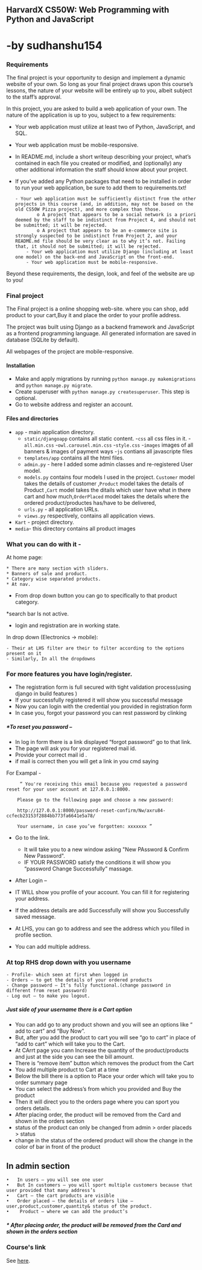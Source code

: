 ## HarvardX CS50W: Web Programming with Python and JavaScript
# -by sudhanshu154

    
    
### Requirements
The final project is your opportunity to design and implement a dynamic website of your own. So long as your final project draws upon this course’s lessons, the nature of your website will be entirely up to you, albeit subject to the staff’s approval.

In this project, you are asked to build a web application of your own. The nature of the application is up to you, subject to a few requirements:

  - Your web application must utilize at least two of Python, JavaScript, and SQL.
  - Your web application must be mobile-responsive.
  - In README.md, include a short writeup describing your project, what’s contained in each file you created or modified, and (optionally) any other additional information the staff should know about your project.
  - If you’ve added any Python packages that need to be installed in order to run your web application, be sure to add them to requirements.txt!

        - Your web application must be sufficiently distinct from the other projects in this course (and, in addition, may not be based on the old CS50W Pizza project), and more complex than those.
                o A project that appears to be a social network is a priori deemed by the staff to be indistinct from Project 4, and should not be submitted; it will be rejected.
                o A project that appears to be an e-commerce site is strongly suspected to be indistinct from Project 2, and your README.md file should be very clear as to why it’s not. Failing that, it should not be submitted; it will be rejected.
            - Your web application must utilize Django (including at least one model) on the back-end and JavaScript on the front-end.
            - Your web application must be mobile-responsive.
Beyond these requirements, the design, look, and feel of the website are up to you!


### Final project
The Final project is a online shopping web-site. where you can shop, add product to your cart,Buy it and place the order to your profile address.
    
The project was built using Django as a backend framework and JavaScript as a frontend programming language. All generated information are saved in database (SQLite by default).

All webpages of the project are mobile-responsive.

#### Installation
  - Make and apply migrations by running `python manage.py makemigrations` and `python manage.py migrate`.
  - Create superuser with `python manage.py createsuperuser`. This step is optional.
  - Go to website address and register an account.

#### Files and directories

  - `app` - main application directory.
    - `static/djangoapp` contains all static content.
        -`css` all css files in it.
           -`all.min.css`
           -`owl.carousel.min.css`
           -`style.css`
        -`images` images of all banners & images of payment ways
        -`js` contians all javascripte files
    - `templates/app` contains all the html files.
    - `admin.py` - here I added some admin classes and re-registered User model.
    - `models.py` contains four models I used in the project. `Customer` model takes the details of customer ,`Product` model takes the details of Product ,`Cart` model takes the ditails which user have what in there cart and how much,`OrderPlaced` model takes the details where the ordered product/productes has/have to be delivered,
    - `urls.py` - all application URLs.
    - `views.py` respectively, contains all application views.
  - `Kart` - project directory.    
  - `media`- this directory contains all product images

### What you can do with it -

At home page:


    * There are many section with sliders.
    * Banners of sale and product.
    * Category wise separated products.
    * At nav.
* From drop down button you can go to specifically to that product category.

*search bar Is not active.

* login and registration are in working state.

In drop down (Electronics -> mobile):

    - Their at LHS filter are their to filter according to the options present on it
    - Similarly, In all the dropdowns  

### For more features you have login/register.

 - The registration form is full secured with tight validation process(using django in build features )
 - If your successfully registered it will show you successful message 
 - Now you can login with the credential you provided in registration form
 - In case you, forgot your password you can rest password by clinking 

##### *To reset you password –
 - In log in form there is a link displayed “forgot password” go to that link.
 - The page will ask you for your registered mail id.
 -  Provide your correct mail id .
 -  if mail is correct then you will get a link in you cmd saying
 
 For Exampal - 

         “ You're receiving this email because you requested a password reset for your user account at 127.0.0.1:8000. 

        Please go to the following page and choose a new password:                                                     

        http://127.0.0.1:8000/password-reset-confirm/Nw/axru84-ccfecb23153f2884bb773fa6641e5a78/

        Your username, in case you’ve forgotten: xxxxxxx ”

- Go to the link.

  - It will take you to a new window asking  "New PAssword & Confirm New Password".
  - IF YOUR PASSWORD satisfy the conditions it will show you “password Change Successfully” massage.
-  After Login –
  - IT WILL show you profile of your account. You can fill it for registering your address.
  - If the address details are add Successfully will show you Successfully saved message.
  - At LHS, you can go to address and see the address which you filled in profile section.
  - You can add multiple address.


### At top RHS drop down with you username
    - Profile- which seen at first when logged in
    - Orders – to get the details of your ordered products
    - Change password – It’s fully functional.(change password in different from reset password)
    - Log out – to make you logout.
    
##### Just side of your username there is a Cart option
  - You can add go to any product shown and you will see an options like “ add to cart” and “Buy Now”.
  - But, after you add the product to cart you will see “go to cart” in place of “add to cart” which will take you to the Cart.
  - At CArrt page you cann Increase the quantity of the product/products and just at the side you can see the bill amount.
  - There is “remove item” button which removes the product from the Cart
  - You add multiple product to Cart at a time
  - Below the bill there is a option to   Place your order which will take you to order summary page
  - You can select the address’s from which you provided and Buy the product
  - Then it will direct you to the orders page where you can sport you orders details.
  - After placing order, the product will be removed from the Card and shown in the orders section 
  - status of the product can only be changed from admin > order placeds > status 
  - change in the status of the ordered product will show the change in the color of bar in front of the product 
    
## In admin section
    •	In users – you will see one user
    •	But In customers – you will sport multiple customers because that user provided that many address’s
    •	Cart – the cart products are visible
    •	Order placed – the details of orders like – user,product,customer,quantity& status of the product.
    •	 Product – where we can add the product’s
    
  ##### *	After placing order, the product will be removed from the Card and shown in the orders section


### Course's link
See [here](https://www.edx.org/course/cs50s-web-programming-with-python-and-javascript).
